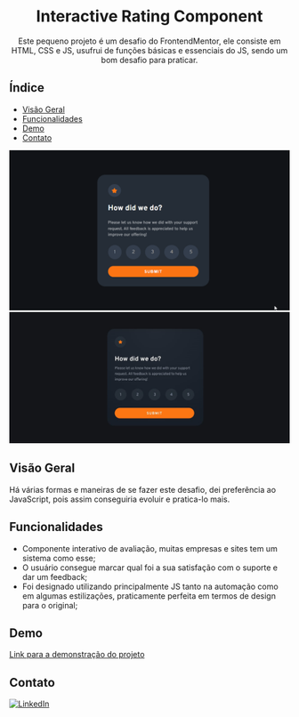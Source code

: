 <h1 align="center">Interactive Rating Component</h1>

<p align="center">Este pequeno projeto é um desafio do FrontendMentor, ele consiste em HTML, CSS e JS, usufrui de funções básicas e essenciais do JS, sendo um bom desafio para praticar.</p>

## Índice

- [Visão Geral](#visão-geral)
- [Funcionalidades](#funcionalidades)
- [Demo](#demo)
- [Contato](#contato)

![Demonstração do Projeto](./src/images/interactive-rating.gif)
![Design original](./src/images/design-original.png)
## Visão Geral

Há várias formas e maneiras de se fazer este desafio, dei preferência ao JavaScript, pois assim conseguiria evoluir e pratica-lo mais. 

## Funcionalidades

- Componente interativo de avaliação, muitas empresas e sites tem um sistema como esse;
- O usuário consegue marcar qual foi a sua satisfação com o suporte e dar um feedback;
- Foi designado utilizando principalmente JS tanto na automação como em algumas estilizações, praticamente perfeita em termos de design para o original;

## Demo

[Link para a demonstração do projeto](https://bruno-nog.github.io/interactive-rating-component/)

## Contato

[![LinkedIn](https://img.shields.io/badge/LinkedIn-0077B5?style=for-the-badge&logo=linkedin&logoColor=white)](https://www.linkedin.com/in/bruno-nogueira-de-queiroz-a9667a2a6/)
